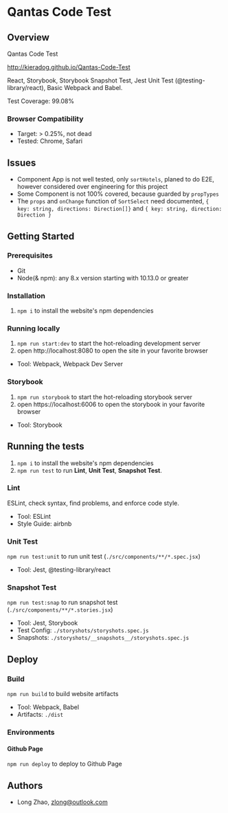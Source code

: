 # Qantas Code Test

## Overview

Qantas Code Test

http://kieradog.github.io/Qantas-Code-Test

React, Storybook, Storybook Snapshot Test, Jest Unit Test (@testing-library/react), Basic Webpack and Babel.

Test Coverage: 99.08%

### Browser Compatibility

- Target: > 0.25%, not dead
- Tested: Chrome, Safari

## Issues

- Component App is not well tested, only `sortHotels`, planed to do E2E, however considered over engineering for this project
- Some Component is not 100% covered, because guarded by `propTypes`
- The `props` and `onChange` function of `SortSelect` need documented, `{ key: string, directions: Direction[]}` and `{ key: string, direction: Direction }`

## Getting Started

### Prerequisites

- Git
- Node(& npm): any 8.x version starting with 10.13.0 or greater

### Installation

1. `npm i` to install the website's npm dependencies

### Running locally

1. `npm run start:dev` to start the hot-reloading development server
2. open http://localhost:8080 to open the site in your favorite browser

- Tool: Webpack, Webpack Dev Server

### Storybook

1. `npm run storybook` to start the hot-reloading storybook server
2. open https://localhost:6006 to open the storybook in your favorite browser

- Tool: Storybook

## Running the tests

1. `npm i` to install the website's npm dependencies
2. `npm run test` to run __Lint__, __Unit Test__, __Snapshot Test__.

### Lint

ESLint, check syntax, find problems, and enforce code style.

- Tool: ESLint
- Style Guide: airbnb

### Unit Test

`npm run test:unit` to run unit test (`./src/components/**/*.spec.jsx`)

- Tool: Jest, @testing-library/react

### Snapshot Test

`npm run test:snap` to run snapshot test (`./src/components/**/*.stories.jsx`) 

- Tool: Jest, Storybook
- Test Config: `./storyshots/storyshots.spec.js`
- Snapshots: `./storyshots/__snapshots__/storyshots.spec.js`

## Deploy

### Build

`npm run build` to build website artifacts

- Tool: Webpack, Babel
- Artifacts: `./dist`

### Environments

#### Github Page

`npm run deploy` to deploy to Github Page

## Authors

- Long Zhao, zlong@outlook.com
